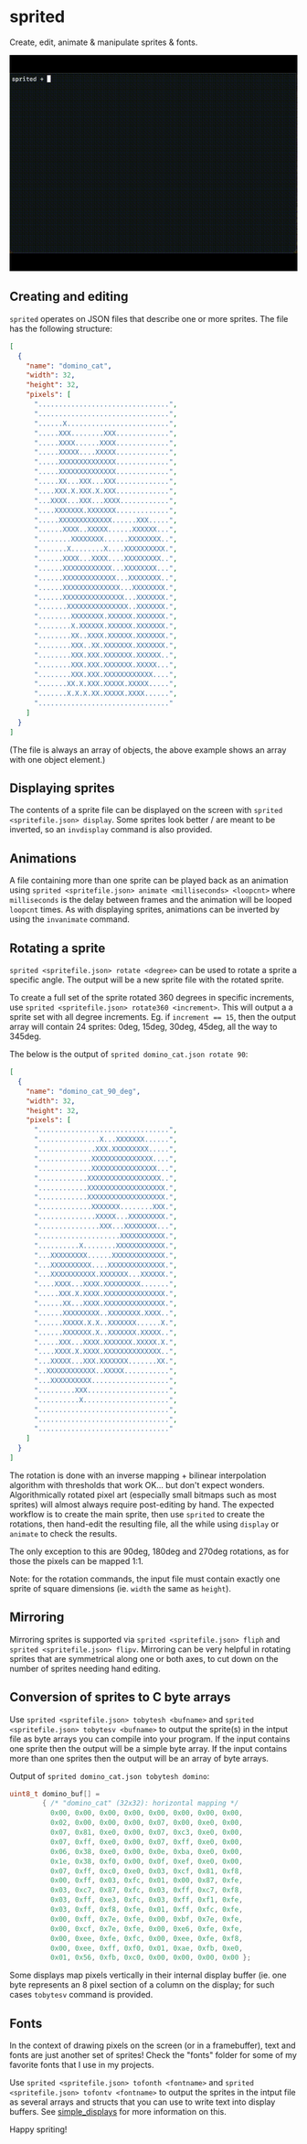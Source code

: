 # sprited

Create, edit, animate & manipulate sprites & fonts.

![Demo of sprited](demo/sprited_demo.gif)


## Creating and editing

`sprited` operates on JSON files that describe one or more sprites. The file
has the following structure:

```JSON
[
  {
    "name": "domino_cat",
    "width": 32,
    "height": 32,
    "pixels": [
      "................................",
      "................................",
      "......X.........................",
      ".....XXX........XXX.............",
      ".....XXXX......XXXX.............",
      ".....XXXXX....XXXXX.............",
      ".....XXXXXXXXXXXXXX.............",
      ".....XXXXXXXXXXXXXX.............",
      ".....XX...XXX...XXX.............",
      "....XXX.X.XXX.X.XXX.............",
      "...XXXX...XXX...XXXX............",
      "....XXXXXXX.XXXXXXX.............",
      ".....XXXXXXXXXXXXX......XXX.....",
      "......XXXX..XXXXX......XXXXXX...",
      "........XXXXXXXX......XXXXXXXX..",
      ".......X........X....XXXXXXXXXX.",
      "......XXXX...XXXX....XXXXXXXXX..",
      "......XXXXXXXXXXXX...XXXXXXXX...",
      "......XXXXXXXXXXXXX...XXXXXXXX..",
      "......XXXXXXXXXXXXXX...XXXXXXXX.",
      "......XXXXXXXXXXXXXXX...XXXXXXX.",
      ".......XXXXXXXXXXXXXXX..XXXXXXX.",
      "........XXXXXXXX.XXXXXX.XXXXXXX.",
      "........X.XXXXXX.XXXXXX.XXXXXXX.",
      "........XX..XXXX.XXXXXX.XXXXXXX.",
      "........XXX..XX.XXXXXXX.XXXXXXX.",
      "........XXX.XXX.XXXXXXX.XXXXXX..",
      "........XXX.XXX.XXXXXXX.XXXXX...",
      "........XXX.XXX.XXXXXXXXXXXX....",
      ".......XX.X.XXX.XXXXX.XXXXX.....",
      ".......X.X.X.XX.XXXXX.XXXX......",
      "................................"
    ]
  }
]
```

(The file is always an array of objects, the above example shows an array with
one object element.)


## Displaying sprites

The contents of a sprite file can be displayed on the screen with `sprited
<spritefile.json> display`. Some sprites look better / are meant to be
inverted, so an `invdisplay` command is also provided.


## Animations

A file containing more than one sprite can be played back as an animation using
`sprited <spritefile.json> animate <milliseconds> <loopcnt>` where
`milliseconds` is the delay between frames and the animation will be
looped `loopcnt` times. As with displaying sprites, animations can be inverted
by using the `invanimate` command.


## Rotating a sprite

`sprited <spritefile.json> rotate <degree>` can be used to rotate a sprite a
specific angle. The output will be a new sprite file with the rotated sprite.

To create a full set of the sprite rotated 360 degrees in specific increments,
use `sprited <spritefile.json> rotate360 <increment>`. This will output a
a sprite set with all degree increments. Eg. if `increment == 15`, then the
output array will contain 24 sprites: 0deg, 15deg, 30deg, 45deg, all the
way to 345deg.

The below is the output of `sprited domino_cat.json rotate 90`:

```JSON
[
  {
    "name": "domino_cat_90_deg",
    "width": 32,
    "height": 32,
    "pixels": [
      "................................",
      "...............X...XXXXXXX......",
      "..............XXX.XXXXXXXXX.....",
      ".............XXXXXXXXXXXXXXX....",
      ".............XXXXXXXXXXXXXXXX...",
      "............XXXXXXXXXXXXXXXXXX..",
      "............XXXXXXXXXXXXXXXXXXX.",
      "............XXXXXXXXXXXXXXXXXXX.",
      ".............XXXXXXX........XXX.",
      "..............XXXXX...XXXXXXXXX.",
      "...............XXX...XXXXXXXX...",
      "....................XXXXXXXXXXX.",
      "..........X........XXXXXXXXXXXX.",
      "...XXXXXXXXX......XXXXXXXXXXXXX.",
      "...XXXXXXXXXX....XXXXXXXXXXXXXX.",
      "...XXXXXXXXXXX.XXXXXXX...XXXXXX.",
      "....XXXX...XXXX.XXXXXXXXX.......",
      ".....XXX.X.XXXX.XXXXXXXXXXXXXXX.",
      "......XX...XXXX.XXXXXXXXXXXXXXX.",
      "......XXXXXXXXX..XXXXXXXX.XXXX..",
      "......XXXXX.X.X..XXXXXXX......X.",
      "......XXXXXXX.X..XXXXXXX.XXXXX..",
      ".....XXX...XXXX.XXXXXXX.XXXXX.X.",
      "....XXXX.X.XXXX.XXXXXXXXXXXXXX..",
      "...XXXXX...XXX.XXXXXXX.......XX.",
      "..XXXXXXXXXXXX..XXXXX...........",
      "...XXXXXXXXXX...................",
      ".........XXX....................",
      "..........X.....................",
      "................................",
      "................................",
      "................................"
    ]
  }
]
```

The rotation is done with an inverse mapping + bilinear interpolation algorithm
with thresholds that work OK... but don't expect wonders. Algorithmically
rotated pixel art (especially small bitmaps such as most sprites) will almost
always require post-editing by hand. The expected workflow is to create the
main sprite, then use `sprited` to create the rotations, then hand-edit the
resulting file, all the while using `display` or `animate` to check the
results.

The only exception to this are 90deg, 180deg and 270deg rotations, as for those
the pixels can be mapped 1:1.

Note: for the rotation commands, the input file must contain exactly one sprite
of square dimensions (ie. `width` the same as `height`).


## Mirroring

Mirroring sprites is supported via `sprited <spritefile.json> fliph` and
`sprited <spritefile.json> flipv`. Mirroring can be very helpful in rotating
sprites that are symmetrical along one or both axes, to cut down on the number
of sprites needing hand editing. 


## Conversion of sprites to C byte arrays

Use `sprited <spritefile.json> tobytesh <bufname>` and `sprited
<spritefile.json> tobytesv <bufname>` to output the sprite(s) in the intput
file as byte arrays you can compile into your program. If the input contains
one sprite then the output will be a simple byte array. If the input contains
more than one sprites then the output will be an array of byte arrays.

Output of `sprited domino_cat.json tobytesh domino`:

```C
uint8_t domino_buf[] =
        { /* "domino_cat" (32x32): horizontal mapping */
          0x00, 0x00, 0x00, 0x00, 0x00, 0x00, 0x00, 0x00,
          0x02, 0x00, 0x00, 0x00, 0x07, 0x00, 0xe0, 0x00,
          0x07, 0x81, 0xe0, 0x00, 0x07, 0xc3, 0xe0, 0x00,
          0x07, 0xff, 0xe0, 0x00, 0x07, 0xff, 0xe0, 0x00,
          0x06, 0x38, 0xe0, 0x00, 0x0e, 0xba, 0xe0, 0x00,
          0x1e, 0x38, 0xf0, 0x00, 0x0f, 0xef, 0xe0, 0x00,
          0x07, 0xff, 0xc0, 0xe0, 0x03, 0xcf, 0x81, 0xf8,
          0x00, 0xff, 0x03, 0xfc, 0x01, 0x00, 0x87, 0xfe,
          0x03, 0xc7, 0x87, 0xfc, 0x03, 0xff, 0xc7, 0xf8,
          0x03, 0xff, 0xe3, 0xfc, 0x03, 0xff, 0xf1, 0xfe,
          0x03, 0xff, 0xf8, 0xfe, 0x01, 0xff, 0xfc, 0xfe,
          0x00, 0xff, 0x7e, 0xfe, 0x00, 0xbf, 0x7e, 0xfe,
          0x00, 0xcf, 0x7e, 0xfe, 0x00, 0xe6, 0xfe, 0xfe,
          0x00, 0xee, 0xfe, 0xfc, 0x00, 0xee, 0xfe, 0xf8,
          0x00, 0xee, 0xff, 0xf0, 0x01, 0xae, 0xfb, 0xe0,
          0x01, 0x56, 0xfb, 0xc0, 0x00, 0x00, 0x00, 0x00 };
```

Some displays map pixels vertically in their internal display buffer (ie. one
byte represents an 8 pixel section of a column on the display; for such cases
`tobytesv` command is provided.

## Fonts

In the context of drawing pixels on the screen (or in a framebuffer), text
and fonts are just another set of sprites! Check the "fonts" folder for some
of my favorite fonts that I use in my projects.

Use `sprited <spritefile.json> tofonth <fontname>` and `sprited
<spritefile.json> tofontv <fontname>` to output the sprites in the intput
file as several arrays and structs that you can use to write text into
display buffers. See [simple_displays](https://github.com/bmink/simple_displays)
for more information on this.


Happy spriting!

